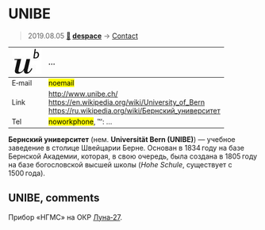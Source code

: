 # UNIBE
> 2019.08.05 **[🚀](../index/index.md) [despace](index.md)** → [Contact](contact.md)

|[![](f/contact/u/unibe_logo1_thumb.jpg)](f/contact/u/unibe_logo1.png)|*…*|
|:--|:--|
|E‑mail| <mark>noemail</mark> |
|Link| <http://www.unibe.ch/><br> <https://en.wikipedia.org/wiki/University_of_Bern><br> <https://ru.wikipedia.org/wiki/Бернский_университет> |
|Tel| <mark>noworkphone</mark>, ℻: … |

**Бернский университет** (нем. **Universität Bern (UNIBE)**) — учебное заведение в столице Швейцарии Берне. Основан в 1834 году на базе Бернской Академии, которая, в свою очередь, была создана в 1805 году на базе богословской высшей школы (*Hohe Schule*, существует с 1500 года).


<p style="page-break-after:always"> </p>

## UNIBE, comments

Прибор «НГМС» на ОКР [Луна‑27](луна_27.md).
